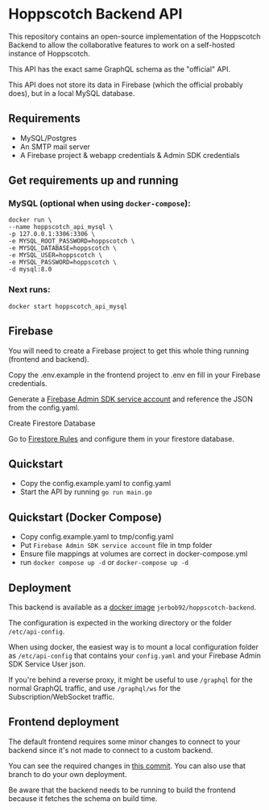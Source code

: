# Hoppscotch Backend API

This repository contains an open-source implementation of the Hoppscotch Backend to allow the collaborative features to
work on a self-hosted instance of Hoppscotch.

This API has the exact same GraphQL schema as the "official" API.

This API does not store its data in Firebase (which the official probably does), but in a local MySQL database.

## Requirements

- MySQL/Postgres
- An SMTP mail server
- A Firebase project & webapp credentials & Admin SDK credentials

## Get requirements up and running

### MySQL (optional when using `docker-compose`):

```
docker run \
--name hoppscotch_api_mysql \
-p 127.0.0.1:3306:3306 \
-e MYSQL_ROOT_PASSWORD=hoppscotch \
-e MYSQL_DATABASE=hoppscotch \
-e MYSQL_USER=hoppscotch \
-e MYSQL_PASSWORD=hoppscotch \
-d mysql:8.0
```

### Next runs:

```
docker start hoppscotch_api_mysql
```

## Firebase

You will need to create a Firebase project to get this whole thing running (frontend and backend).

Copy the .env.example in the frontend project to .env en fill in your Firebase credentials.

Generate
a [Firebase Admin SDK service account](https://console.firebase.google.com/project/_/settings/serviceaccounts/adminsdk)
and reference the JSON from the config.yaml.

Create Firestore Database

Go to [Firestore Rules](https://github.com/hoppscotch/hoppscotch/blob/main/firestore.rules) and configure them in your
firestore database.

## Quickstart

- Copy the config.example.yaml to config.yaml
- Start the API by running `go run main.go`

## Quickstart (Docker Compose)

- Copy config.example.yaml to tmp/config.yaml
- Put `Firebase Admin SDK service account` file in tmp folder
- Ensure file mappings at volumes are correct in docker-compose.yml
- run `docker compose up -d` or `docker-compose up -d`

## Deployment

This backend is available as
a [docker image](https://hub.docker.com/r/jerbob92/hoppscotch-backend) `jerbob92/hoppscotch-backend`.

The configuration is expected in the working directory or the folder `/etc/api-config`.

When using docker, the easiest way is to mount a local configuration folder as `/etc/api-config` that contains
your `config.yaml` and your Firebase Admin SDK Service User json.

If you're behind a reverse proxy, it might be useful to use `/graphql` for the normal GraphQL traffic, and
use `/graphql/ws` for the Subscription/WebSocket traffic.

## Frontend deployment

The default frontend requires some minor changes to connect to your backend since it's not made to connect to a custom
backend.

You can see the required changes
in [this commit](https://github.com/jerbob92/hoppscotch/commit/2c98d6f8471691156c99a4a3bdd37ab95286fb21). You can also
use that branch to do your own deployment.

Be aware that the backend needs to be running to build the frontend because it fetches the schema on build time.

